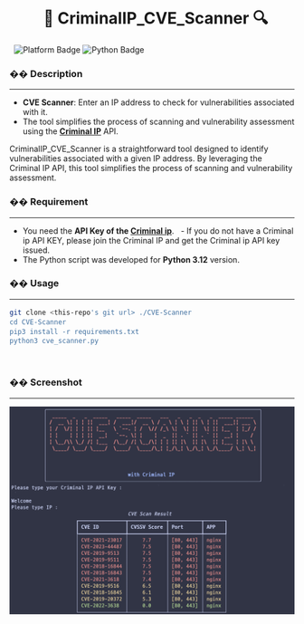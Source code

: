 # <center>  🔎 CriminalIP_CVE_Scanner 🔍 </center>
 
  ![Platform Badge](https://img.shields.io/badge/Platform-Windows%7CMac%7CLinux-green)
  ![Python Badge](https://img.shields.io/badge/python-3.12-blue)
 
### �� Description
---
- **CVE Scanner**: Enter an IP address to check for vulnerabilities associated with it.
- The tool simplifies the process of scanning and vulnerability assessment using the [**Criminal IP**](https://www.criminalip.io/) API.

CriminalIP_CVE_Scanner is a straightforward tool designed to identify vulnerabilities associated with a given IP address. By leveraging the Criminal IP API, this tool simplifies the process of scanning and vulnerability assessment.
 
 
### �� Requirement
---
- You need the **API Key of the [Criminal ip](https://www.criminalip.io/)**.
  - If you do not have a Criminal ip API KEY, please join the Criminal IP and get the Criminal ip API key issued.
- The Python script was developed for **Python 3.12** version.
 
 
### ��️ Usage
---
```bash
git clone <this-repo's git url> ./CVE-Scanner
cd CVE-Scanner
pip3 install -r requirements.txt
python3 cve_scanner.py
```
 
### �� Screenshot
---
![result](<screenshot.png>)